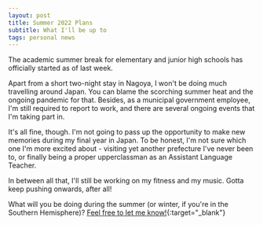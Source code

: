 ```yaml
---
layout: post
title: Summer 2022 Plans
subtitle: What I'll be up to
tags: personal news
---
```


The academic summer break for elementary and junior high schools has officially started as of last week.

Apart from a short two-night stay in Nagoya, I won't be doing much travelling around Japan. You can blame the scorching summer heat and the ongoing pandemic for that. Besides, as a municipal government employee, I'm still required to report to work, and there are several ongoing events that I'm taking part in.

It's all fine, though. I'm not going to pass up the opportunity to make new memories during my final year in Japan. To be honest, I'm not sure which one I'm more excited about - visiting yet another prefecture I've never been to, or finally being a proper upperclassman as an Assistant Language Teacher.

In between all that, I'll still be working on my fitness and my music. Gotta keep pushing onwards, after all!

What will you be doing during the summer (or winter, if you're in the Southern Hemisphere)? [Feel free to let me know!](https://twitter.com/RBurn_Ave_Zach/status/1551358478710501377){:target="_blank"}
